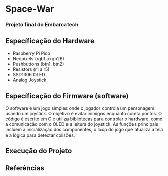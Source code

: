 # Space-War
### Projeto final do Embarcatech

## Específicação do Hardware
- Raspberry Pi Pico
- Neopixels (rgb1 a rgb26)
- Pushbuttons (btn1, btn2)
- Resistors (r1 a r5)
- SSD1306 OLED
- Analog Joystick

## Específicação do Firmware (software)
O software é um jogo simples onde o jogador controla um personagem usando um joystick. O objetivo é evitar inimigos enquanto coleta pontos. O código é escrito em C e utiliza bibliotecas para controlar o hardware, como a comunicação com o OLED e a leitura do joystick. As funções principais incluem a inicialização dos componentes, o loop do jogo que atualiza a tela e a lógica para detectar colisões.


## Execução do Projeto

## Referências
